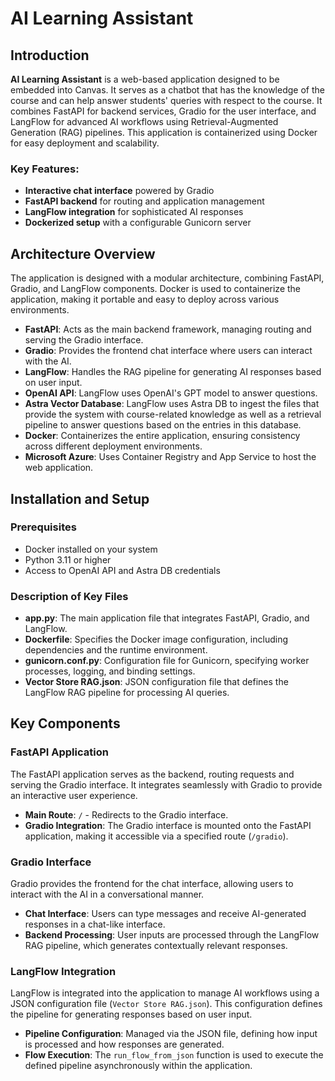 # AI Learning Assistant

## Introduction
**AI Learning Assistant** is a web-based application designed to be embedded into Canvas. It serves as a chatbot that has the knowledge of the course and can help answer students' queries with respect to the course. It combines FastAPI for backend services, Gradio for the user interface, and LangFlow for advanced AI workflows using Retrieval-Augmented Generation (RAG) pipelines. This application is containerized using Docker for easy deployment and scalability.

### Key Features:
- **Interactive chat interface** powered by Gradio
- **FastAPI backend** for routing and application management
- **LangFlow integration** for sophisticated AI responses
- **Dockerized setup** with a configurable Gunicorn server

## Architecture Overview
The application is designed with a modular architecture, combining FastAPI, Gradio, and LangFlow components. Docker is used to containerize the application, making it portable and easy to deploy across various environments.

- **FastAPI**: Acts as the main backend framework, managing routing and serving the Gradio interface.
- **Gradio**: Provides the frontend chat interface where users can interact with the AI.
- **LangFlow**: Handles the RAG pipeline for generating AI responses based on user input.
- **OpenAI API**: LangFlow uses OpenAI's GPT model to answer questions.
- **Astra Vector Database**: LangFlow uses Astra DB to ingest the files that provide the system with course-related knowledge as well as a retrieval pipeline to answer questions based on the entries in this database.
- **Docker**: Containerizes the entire application, ensuring consistency across different deployment environments.
- **Microsoft Azure**: Uses Container Registry and App Service to host the web application.

## Installation and Setup

### Prerequisites
- Docker installed on your system
- Python 3.11 or higher
- Access to OpenAI API and Astra DB credentials


### Description of Key Files
- **app.py**: The main application file that integrates FastAPI, Gradio, and LangFlow.
- **Dockerfile**: Specifies the Docker image configuration, including dependencies and the runtime environment.
- **gunicorn.conf.py**: Configuration file for Gunicorn, specifying worker processes, logging, and binding settings.
- **Vector Store RAG.json**: JSON configuration file that defines the LangFlow RAG pipeline for processing AI queries.

## Key Components

### FastAPI Application
The FastAPI application serves as the backend, routing requests and serving the Gradio interface. It integrates seamlessly with Gradio to provide an interactive user experience.

- **Main Route**: `/` - Redirects to the Gradio interface.
- **Gradio Integration**: The Gradio interface is mounted onto the FastAPI application, making it accessible via a specified route (`/gradio`).

### Gradio Interface
Gradio provides the frontend for the chat interface, allowing users to interact with the AI in a conversational manner.

- **Chat Interface**: Users can type messages and receive AI-generated responses in a chat-like interface.
- **Backend Processing**: User inputs are processed through the LangFlow RAG pipeline, which generates contextually relevant responses.

### LangFlow Integration
LangFlow is integrated into the application to manage AI workflows using a JSON configuration file (`Vector Store RAG.json`). This configuration defines the pipeline for generating responses based on user input.

- **Pipeline Configuration**: Managed via the JSON file, defining how input is processed and how responses are generated.
- **Flow Execution**: The `run_flow_from_json` function is used to execute the defined pipeline asynchronously within the application.

